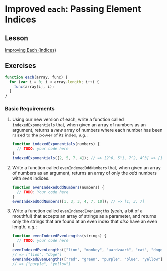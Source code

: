# Improved `each`: Passing Element Indices

## Lesson

[Improving Each (indices)](https://docs.google.com/presentation/d/1ooNPlndMft8pn5aSV0NBHcVQWBz1HtgQUugv-CKCNcY/embed?start=false&loop=false&delayms=3000)

## Exercises

```js
function each(array, func) {
  for (var i = 0; i < array.length; i++) {
    func(array[i], i);
  }
}
```

### Basic Requirements

1. Using our new version of each, write a function called `indexedExponentials`
   that, when given an array of numbers as an argument, returns a *new* array of
   numbers where each number has been raised to the power of its index, *e.g.*:

   ```js
   function indexedExponentials(numbers) {
     // TODO: your code here
   }
   indexedExponentials([2, 5, 7, 4]); // => [2^0, 5^1, 7^2, 4^3] => [1, 5, 49, 64]
   ```

2. Write a function called `evenIndexedOddNumbers` that, when given an array of
   numbers as an argument, returns an array of only the *odd* numbers with *even*
   indices.

   ```js
   function evenIndexedOddNumbers(numbers) {
     // TODO: Your code here
   }
   evenIndexedOddNumbers([1, 3, 3, 4, 7, 10]); // => [1, 3, 7]
   ```

3. Write a function called `evenIndexedEvenLengths` (yeah, a bit of a mouthful)
   that accepts an array of strings as a parameter, and returns only the strings
   that are found at an even index that *also* have an even length, *e.g.*:

   ```js
   function evenIndexedEvenLengths(strings) {
     // TODO: your code here
   }
   evenIndexedEvenLengths(["lion", "monkey", "aardvaark", "cat", "doge"]);
   // => ["lion", "doge"]
   evenIndexedEvenLengths(["red", "green", "purple", "blue", "yellow"]);
   // => ["purple", "yellow"]
   ```